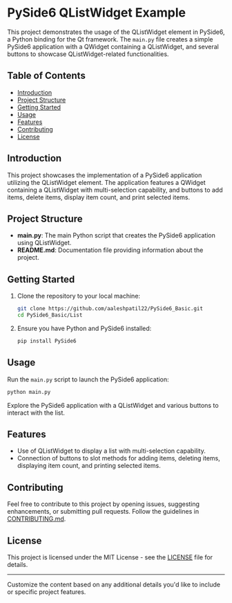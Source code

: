 # PySide6 QListWidget Example

This project demonstrates the usage of the QListWidget element in PySide6, a Python binding for the Qt framework. The `main.py` file creates a simple PySide6 application with a QWidget containing a QListWidget, and several buttons to showcase QListWidget-related functionalities.

## Table of Contents

- [Introduction](#introduction)
- [Project Structure](#project-structure)
- [Getting Started](#getting-started)
- [Usage](#usage)
- [Features](#features)
- [Contributing](#contributing)
- [License](#license)

## Introduction

This project showcases the implementation of a PySide6 application utilizing the QListWidget element. The application features a QWidget containing a QListWidget with multi-selection capability, and buttons to add items, delete items, display item count, and print selected items.

## Project Structure

- **main.py**: The main Python script that creates the PySide6 application using QListWidget.
- **README.md**: Documentation file providing information about the project.

## Getting Started

1. Clone the repository to your local machine:

   ```bash
   git clone https://github.com/aaleshpatil22/PySide6_Basic.git
   cd PySide6_Basic/List
   ```

2. Ensure you have Python and PySide6 installed:

   ```bash
   pip install PySide6
   ```

## Usage

Run the `main.py` script to launch the PySide6 application:

```bash
python main.py
```

Explore the PySide6 application with a QListWidget and various buttons to interact with the list.

## Features

- Use of QListWidget to display a list with multi-selection capability.
- Connection of buttons to slot methods for adding items, deleting items, displaying item count, and printing selected items.

## Contributing

Feel free to contribute to this project by opening issues, suggesting enhancements, or submitting pull requests. Follow the guidelines in [CONTRIBUTING.md](CONTRIBUTING.md).

## License

This project is licensed under the MIT License - see the [LICENSE](LICENSE) file for details.

---

Customize the content based on any additional details you'd like to include or specific project features.
